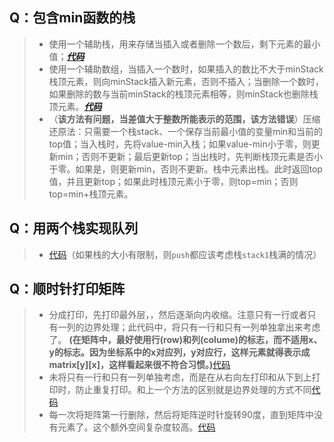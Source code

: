 ## Q：包含min函数的栈
> * 使用一个辅助栈，用来存储当插入或者删除一个数后，剩下元素的最小值；[***代码***](source/MinStack.h)
> * 使用一个辅助数组，当插入一个数时，如果插入的数比不大于minStack栈顶元素，则向minStack插入新元素，否则不插入；当删除一个数时，如果删除的数与当前minStack的栈顶元素相等，则minStack也删除栈顶元素。[***代码***](source/MinStack_1.h)
> * （**该方法有问题，当差值大于整数所能表示的范围，该方法错误**）压缩还原法：只需要一个栈stack、一个保存当前最小值的变量min和当前的top值；当入栈时，先将value-min入栈；如果value-min小于零，则更新min；否则不更新；最后更新top；当出栈时，先判断栈顶元素是否小于零。如果是，则更新min，否则不更新。栈中元素出栈。此时返回top值，并且更新top；如果此时栈顶元素小于零，则top=min；否则top=min+栈顶元素。

## Q：用两个栈实现队列
> * [代码](source/TwoStackToQueue.h)（如果栈的大小有限制，则`push`都应该考虑栈`stack1`栈满的情况）

## Q：顺时针打印矩阵
> * 分成打印，先打印最外层，，然后逐渐向内收缩。注意只有一行或者只有一列的边界处理；此代码中，将只有一行和只有一列单独拿出来考虑了。 **(在矩阵中，最好使用行(row)和列(colume)的标志，而不适用x、y的标志。因为坐标系中的x对应列，y对应行，这样元素就得表示成matrix[y][x]，这样看起来很不符合习惯。)**[代码](source/SpiralOrder.h)
> * 未将只有一行和只有一列单独考虑，而是在从右向左打印和从下到上打印时，防止重复打印。和上一个方法的区别就是边界处理的方式不同[代码](source/SpiralOrder_1.h)
> * 每一次将矩阵第一行删除，然后将矩阵逆时针旋转90度，直到矩阵中没有元素了。这个额外空间复杂度较高。[代码](source/SpiralOrder_2.h)

